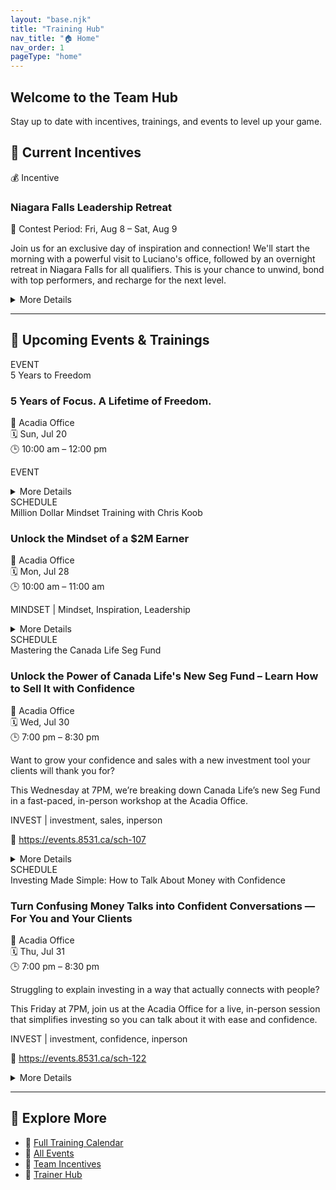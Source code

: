 ```yaml
---
layout: "base.njk"
title: "Training Hub"
nav_title: "🏠 Home"
nav_order: 1
pageType: "home"
---
```


<section class="bg-gradient-to-r from-indigo-600 to-blue-600 text-white py-12 px-6 rounded-lg shadow-lg mb-10">
  <h1 class="text-3xl sm:text-4xl font-bold mb-4">Welcome to the Team Hub</h1>
  <p class="text-lg max-w-xl">Stay up to date with incentives, trainings, and events to level up your game.</p>
</section>

## 🎁 Current Incentives

<div class="grid sm:grid-cols-1 md:grid-cols-2 gap-6 mb-10">

<!-- 🎁 Incentive -->
<div class="border-l-4 border-yellow-500 bg-yellow-50 p-4 rounded-lg shadow">
  <div class="text-sm text-gray-500 mb-1">💰 Incentive</div>
  <h3 class="text-lg font-semibold">Niagara Falls Leadership Retreat</h3>
  <p class="text-sm text-gray-700 mb-2">📅 Contest Period: Fri, Aug 8 – Sat, Aug 9</p>
  <p class="text-sm text-gray-800">Join us for an exclusive day of inspiration and connection! We'll start the morning with a powerful visit to Luciano's office, followed by an overnight retreat in Niagara Falls for all qualifiers. This is your chance to unwind, bond with top performers, and recharge for the next level.</p>
  <details class="mt-2">
    <summary class="cursor-pointer text-sm text-blue-700 hover:underline">More Details</summary>
    <div class="text-sm mt-2">
      <strong>Eligibility:</strong> Achieve 3 sales of $3,000 or more during the month of July<br>
      <strong>Reward:</strong> Overnight getaway in Niagara Falls with fellow qualifiers
    </div>
  </details>
</div>

</div>
<hr class="my-6 border-t border-gray-300">

## 📅 Upcoming Events & Trainings

<div class="grid sm:grid-cols-1 md:grid-cols-2 gap-6">

<!-- 📅 Training -->
<div class="border-l-4 border-blue-500 bg-blue-50 p-4 rounded-lg shadow">
  <div class="text-sm text-gray-500 mb-1">EVENT</div>
  <div class="text-xs italic">5 Years to Freedom</div>
  <h3 class="text-lg font-semibold">5 Years of Focus. A Lifetime of Freedom.</h3>
  <p class="text-sm text-gray-700 mb-2">
    📍 Acadia Office<br>
    🗓 Sun, Jul 20<br>
    🕒 10:00 am – 12:00 pm
  </p>

  
  
  <p class="text-sm text-gray-500">EVENT</p>

  

  <details class="mt-2">
    <summary class="cursor-pointer text-sm text-blue-700 hover:underline">More Details</summary>
    <div class="text-sm mt-2 space-y-2">
      
      
      <p><strong>Guest Speaker:</strong><br>Jennifer Carnegie — 30+ years of experience
National Sales Director
Inducted to Primerica Hall of Fame in July 2025</p>
      <p><strong>Text Your Clients:</strong><br>You're invited! 🎉 Sun July 20 @ 10AM – Acadia Office. See how 5 years of focus can change your life. Featuring Hall of Fame speaker Jennifer Carnegie!</p>
      <p><strong>Text Your Team:</strong><br>🔥 Don't miss this! July Recognition & Vision Event — Sun @ 10AM. Jennifer Carnegie (Hall of Fame!) is flying in to pour into us. Bring a guest. Be early. Be ready.</p>
      <p><strong>Post on Social Media:</strong><br>This Sunday @ 10AM — Celebrate progress and fuel your vision at our July Recognition & Vision Event. Featuring Hall of Fame leader Jennifer Carnegie, who built a business—and a life—through 5 years of focused effort. Don't miss this chance to learn, grow, and bring someone with you. 🚀 #Leadership #Motivation #TeamGrowth</p>
    </div>
  </details>
</div>


<!-- 📅 Training -->
<div class="border-l-4 border-blue-500 bg-blue-50 p-4 rounded-lg shadow">
  <div class="text-sm text-gray-500 mb-1">SCHEDULE</div>
  <div class="text-xs italic">Million Dollar Mindset Training with Chris Koob</div>
  <h3 class="text-lg font-semibold">Unlock the Mindset of a $2M Earner</h3>
  <p class="text-sm text-gray-700 mb-2">
    📍 Acadia Office<br>
    🗓 Mon, Jul 28<br>
    🕒 10:00 am – 11:00 am
  </p>

  
  
  <p class="text-sm text-gray-500">MINDSET | Mindset, Inspiration, Leadership</p>

  

  <details class="mt-2">
    <summary class="cursor-pointer text-sm text-blue-700 hover:underline">More Details</summary>
    <div class="text-sm mt-2 space-y-2">
      
      
      <p><strong>Guest Speaker:</strong><br>Chris Koob — 2 million dollar earner. One of the biggest teams in the business.</p>
      <p><strong>Text Your Clients:</strong><br>Hey! We’re having a top industry leader, Chris Koob, speak in our office today. Come check out how we help people grow — it's worth seeing.</p>
      <p><strong>Text Your Team:</strong><br>Don’t miss today’s mindset session with Chris Koob — a $2M earner with a massive team. Be in the room. 10AM sharp at Acadia Office!</p>
      <p><strong>Post on Social Media:</strong><br>Today's the day! $2M earner Chris Koob is speaking live at Acadia Office. If you're serious about growth, get in the room. Mindset training starts at 10AM — come ready to level up. #Leadership #TeamGrowth #MindsetMonday</p>
    </div>
  </details>
</div>


<!-- 📅 Training -->
<div class="border-l-4 border-blue-500 bg-blue-50 p-4 rounded-lg shadow">
  <div class="text-sm text-gray-500 mb-1">SCHEDULE</div>
  <div class="text-xs italic">Mastering the Canada Life Seg Fund</div>
  <h3 class="text-lg font-semibold">Unlock the Power of Canada Life's New Seg Fund – Learn How to Sell It with Confidence</h3>
  <p class="text-sm text-gray-700 mb-2">
    📍 Acadia Office<br>
    🗓 Wed, Jul 30<br>
    🕒 7:00 pm – 8:30 pm
  </p>

  <p class="text-sm text-gray-700">Want to grow your confidence and sales with a new investment tool your clients will thank you for?</p>
  <p class="text-sm text-gray-700">This Wednesday at 7PM, we’re breaking down Canada Life’s new Seg Fund in a fast-paced, in-person workshop at the Acadia Office.</p>
  <p class="text-sm text-gray-500">INVEST | investment, sales, inperson</p>

  <p class="text-sm text-blue-600 break-words">
    🔗 <a href="https://events.8531.ca/sch-107" class="underline" target="_blank">https://events.8531.ca/sch-107</a>
  </p>

  <details class="mt-2">
    <summary class="cursor-pointer text-sm text-blue-700 hover:underline">More Details</summary>
    <div class="text-sm mt-2 space-y-2">
      <p>You’ll leave with the skills to confidently present it, handle objections, and teach your team to do the same — faster and easier.</p>
      <p>Be there early, notebook ready, and invite someone from your team. This is one you don’t want to miss.</p>
      
      <p><strong>Text Your Clients:</strong><br>Hey! Want to see how we help families invest smarter using Canada Life’s newest strategy? I’ll be at an in-person session this Wed at 7PM. Come check it out at the Acadia office!</p>
      <p><strong>Text Your Team:</strong><br>Team — big in-person training this Wed 7PM at Acadia. Learn how to sell the new Canada Life Seg Fund + appointment-setting tips. Show up early + ready!</p>
      <p><strong>Post on Social Media:</strong><br>📣 In-person training this Wed @ Acadia Office! Learn how to sell Canada Life's NEW Seg Fund + sharpen your appointment-setting skills. Confidence = clarity = growth. Show up early & bring your team! 💼🔥</p>
    </div>
  </details>
</div>


<!-- 📅 Training -->
<div class="border-l-4 border-blue-500 bg-blue-50 p-4 rounded-lg shadow">
  <div class="text-sm text-gray-500 mb-1">SCHEDULE</div>
  <div class="text-xs italic">Investing Made Simple: How to Talk About Money with Confidence</div>
  <h3 class="text-lg font-semibold">Turn Confusing Money Talks into Confident Conversations — For You and Your Clients</h3>
  <p class="text-sm text-gray-700 mb-2">
    📍 Acadia Office<br>
    🗓 Thu, Jul 31<br>
    🕒 7:00 pm – 8:30 pm
  </p>

  <p class="text-sm text-gray-700">Struggling to explain investing in a way that actually connects with people?</p>
  <p class="text-sm text-gray-700">This Friday at 7PM, join us at the Acadia Office for a live, in-person session that simplifies investing so you can talk about it with ease and confidence.</p>
  <p class="text-sm text-gray-500">INVEST | investment, confidence, inperson</p>

  <p class="text-sm text-blue-600 break-words">
    🔗 <a href="https://events.8531.ca/sch-122" class="underline" target="_blank">https://events.8531.ca/sch-122</a>
  </p>

  <details class="mt-2">
    <summary class="cursor-pointer text-sm text-blue-700 hover:underline">More Details</summary>
    <div class="text-sm mt-2 space-y-2">
      <p>You'll leave with practical tools to help clients make smarter decisions — and you'll feel ready to duplicate it with your team, too.</p>
      <p>Be there early, bring someone new, and take the first step toward mastering money conversations that build trust and close business.</p>
      
      <p><strong>Text Your Clients:</strong><br>Hey! We’re hosting a live investing workshop this Friday at 7PM at our Acadia office — it’s all about making investing easy to understand and talk about. You’ll love it!</p>
      <p><strong>Text Your Team:</strong><br>This Friday 7PM @ Acadia — in-person training on how to make investing simple to explain. Great for building confidence with clients + duplicating with your team. Don’t miss it!</p>
      <p><strong>Post on Social Media:</strong><br>💡 Want to make investing easier to talk about — with clients or your team? Join us in person this Friday @ 7PM (Acadia Office) for a hands-on session that simplifies money talk and helps you close with confidence. Bring a friend or teammate! 💼📈</p>
    </div>
  </details>
</div>

</div>
<hr class="my-6 border-t border-gray-300">

## 🔎 Explore More
- 📅 [Full Training Calendar](/training/)
- 🎉 [All Events](/events/)
- 🎁 [Team Incentives](/incentives/)
- 🧠 [Trainer Hub](/trainers_hub/)